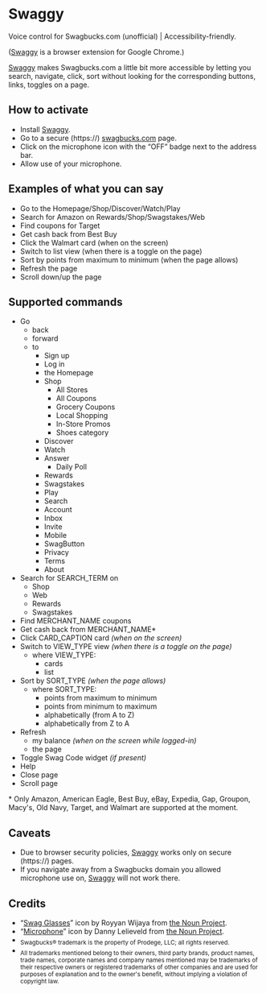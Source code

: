 Swaggy
=======


Voice control for Swagbucks.com (unofficial) | Accessibility-friendly.

([Swaggy](https://chrome.google.com/webstore/detail/swaggy-beta/beblcchllamebejoakjbhhajpmlkjoaf) is a browser extension for Google Chrome.)

[Swaggy](https://chrome.google.com/webstore/detail/swaggy-beta/beblcchllamebejoakjbhhajpmlkjoaf) makes Swagbucks.com a little bit more accessible by letting you search, navigate, click, sort without looking for the corresponding buttons, links, toggles on a page.


How to activate
--------

- Install [Swaggy](https://chrome.google.com/webstore/detail/swaggy-beta/beblcchllamebejoakjbhhajpmlkjoaf).
- Go to a secure (https://) [swagbucks.com](https://www.swagbucks.com/p/register?rb=45597732) page.
- Click on the microphone icon with the “OFF” badge next to the address bar.
- Allow use of your microphone.


Examples of what you can say
--------

- Go to the Homepage/Shop/Discover/Watch/Play
- Search for Amazon on Rewards/Shop/Swagstakes/Web
- Find coupons for Target
- Get cash back from Best Buy
- Click the Walmart card (when on the screen)
- Switch to list view (when there is a toggle on the page)
- Sort by points from maximum to minimum (when the page allows)
- Refresh the page
- Scroll down/up the page


Supported commands
--------

- Go
  - back
  - forward
  - to 
    - Sign up
    - Log in
    - the Homepage
    - Shop
      - All Stores
      - All Coupons
      - Grocery Coupons
      - Local Shopping
      - In-Store Promos
      - Shoes category
    - Discover
    - Watch
    - Answer
      - Daily Poll
    - Rewards
    - Swagstakes
    - Play
    - Search
    - Account
    - Inbox
    - Invite
    - Mobile
    - SwagButton
    - Privacy
    - Terms
    - About
- Search for SEARCH_TERM on
  - Shop
  - Web
  - Rewards
  - Swagstakes
- Find MERCHANT_NAME coupons
- Get cash back from MERCHANT_NAME*
- Click CARD_CAPTION card _(when on the screen)_
- Switch to VIEW_TYPE view _(when there is a toggle on the page)_
  - where VIEW_TYPE:
    - cards
    - list
- Sort by SORT_TYPE _(when the page allows)_
  - where SORT_TYPE:
    - points from maximum to minimum
    - points from minimum to maximum
    - alphabetically (from A to Z)
    - alphabetically from Z to A
- Refresh
  - my balance _(when on the screen while logged-in)_
  - the page
- Toggle Swag Code widget _(if present)_
- Help
- Close page
- Scroll page

\* Only Amazon, American Eagle, Best Buy, eBay, Expedia, Gap, Groupon, Macy's, Old Navy, Target, and Walmart are supported at the moment.


Caveats
--------

* Due to browser security policies, [Swaggy](https://chrome.google.com/webstore/detail/swaggy-beta/beblcchllamebejoakjbhhajpmlkjoaf) works only on secure (https://) pages.
* If you navigate away from a Swagbucks domain you allowed microphone use on, [Swaggy](https://chrome.google.com/webstore/detail/swaggy-beta/beblcchllamebejoakjbhhajpmlkjoaf) will not work there.


Credits
--------

* “[Swag Glasses](https://thenounproject.com/term/swag-glasses/1342454/)” icon by Royyan Wijaya from [the Noun Project](https://thenounproject.com/).
* “[Microphone](https://thenounproject.com/term/microphone/250540/)” icon by Danny Lelieveld from [the Noun Project](https://thenounproject.com/).
* <sub>Swagbucks® trademark is the property of Prodege, LLC; all rights reserved.</sub>
* <sub>All trademarks mentioned belong to their owners, third party brands, product names, trade names, corporate names and company names mentioned may be trademarks of their respective owners or registered trademarks of other companies and are used for purposes of explanation and to the owner's benefit, without implying a violation of copyright law.</sub>
